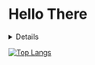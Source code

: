 # Hello There

<details>
  <img alt="Never gonna give, never gonna give (ooh, give you up)" src="https://github.com/rcmilan/rcmilan/blob/trunk/rickroll.gif?raw=true" width="100%">
</details>

[![Top Langs](https://github-readme-stats.vercel.app/api/top-langs/?username=rcmilan&layout=compact&langs_count=6&hide=html,css,solidity,dockerfile&layout=compact)](https://github.com/rcmilan/github-readme-stats)
